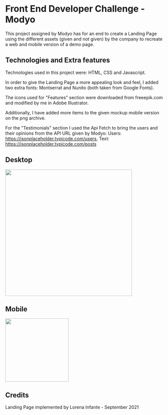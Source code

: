 # Front End Developer Challenge - Modyo

This project assigned by Modyo has for an end to create a Landing Page using the different assets (given and not given) by the company to recreate a web and mobile version of a demo page.

## Technologies and Extra features

Technologies used in this project were: HTML, CSS and Javascript.

In order to give the Landing Page a more appealing look and feel, I added two extra fonts: Montserrat and Nunito (both taken from Google Fonts).

The icons used for "Features" section were downloaded from freeepik.com and modified by me in Adobe Illustrator.

Additionally, I have added more items to the given mockup mobile version on the png archive.

For the "Testimonials" section I used the Api Fetch to bring the users and their opinions from the API URL given by Modyo: 
 Users: https://jsonplaceholder.typicode.com/users,
 Text: https://jsonplaceholder.typicode.com/posts


## Desktop

<img width="400px"  src="./mockups/fed-test-template.png" />

## Mobile

<img width="200px" src="./mockups/mockup-mobile-Lorena-01.jpg" />

## Credits

Landing Page implemented by Lorena Infante - September 2021
 
